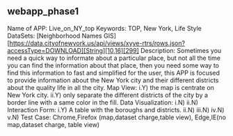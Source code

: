 ## webapp_phase1

Name of APP: Live_on_NY_top
Keywords: TOP, New York, Life Style
DataSets:
    [Neighborhood Names GIS] [https://data.cityofnewyork.us/api/views/xyye-rtrs/rows.json?accessType=DOWNLOAD][String][10,16][299]
Description: 
    Sometimes you need a quick way to informate about a particular place, but not all the time you can find the information about that place, then you need some way to find this information to fast and simplified for the user, this APP is focused to provide information about the New York city and their different districts about the quality life in all the city.
    Map View: i.Y) the map is centrate on New York city.
              ii.Y) only separate the different districts of the city  by a border line with a same color in the fill.
    Data Visualization: i.N)  ii.N)         
    Interaction Form: i.Y) A table with the boroughs and districts.
                      ii.N) iii.N) iv.N) v.N)
    Test Case: Chrome,Firefox (map,dataset charge,table view), Edge,IE(no map,dataset charge, table view)
    